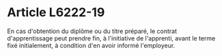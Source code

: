 # Article L6222-19

En cas d'obtention du diplôme ou du titre préparé, le contrat d'apprentissage peut prendre fin, à l'initiative de l'apprenti, avant le terme fixé initialement, à condition d'en avoir informé l'employeur.